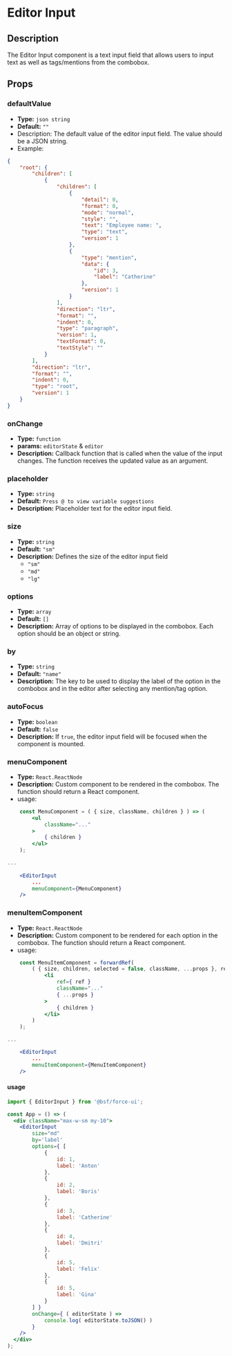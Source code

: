 # Editor Input

## Description
The Editor Input component is a text input field that allows users to input text as well as tags/mentions from the combobox.

## Props

### defaultValue
- **Type:** `json string`
- **Default:** `""`
- Description: The default value of the editor input field. The value should be a JSON string.
- Example:
```json
{
    "root": {
        "children": [
            {
                "children": [
                    {
                        "detail": 0,
                        "format": 0,
                        "mode": "normal",
                        "style": "",
                        "text": "Employee name: ",
                        "type": "text",
                        "version": 1
                    },
                    {
                        "type": "mention",
                        "data": {
                            "id": 3,
                            "label": "Catherine"
                        },
                        "version": 1
                    }
                ],
                "direction": "ltr",
                "format": "",
                "indent": 0,
                "type": "paragraph",
                "version": 1,
                "textFormat": 0,
                "textStyle": ""
            }
        ],
        "direction": "ltr",
        "format": "",
        "indent": 0,
        "type": "root",
        "version": 1
    }
}
```


### onChange
- **Type:** `function`
- **params:** `editorState` & `editor`
- **Description:** Callback function that is called when the value of the input changes. The function receives the updated value as an argument.

### placeholder
- **Type:** `string`
- **Default:** `Press @ to view variable suggestions`
- **Description:** Placeholder text for the editor input field.

### size
- **Type:** `string`
- **Default:** `"sm"`
- **Description:** Defines the size of the editor input field
    - `"sm"`
    - `"md"`
    - `"lg"`

### options
- **Type:** `array`
- **Default:** `[]`
- **Description:** Array of options to be displayed in the combobox. Each option should be an object  or string.

### by
- **Type:** `string`
- **Default:** `"name"`
- **Description:** The key to be used to display the label of the option in the combobox and in the editor after selecting any mention/tag option.

### autoFocus
- **Type:** `boolean`
- **Default:** `false`
- **Description:** If `true`, the editor input field will be focused when the component is mounted.

### menuComponent
- **Type:** `React.ReactNode`
- **Description:** Custom component to be rendered in the combobox. The function should return a React component.
- usage:
```jsx
    const MenuComponent = ( { size, className, children } ) => (
    	<ul
    		className="..."
    	>
    		{ children }
    	</ul>
    );

...
    
    <EditorInput
        ...
        menuComponent={MenuComponent}
    />
```

### menuItemComponent
- **Type:** `React.ReactNode`
- **Description:** Custom component to be rendered for each option in the combobox. The function should return a React component.
- usage:
```jsx
    const MenuItemComponent = forwardRef(
    	( { size, children, selected = false, className, ...props }, ref ) => (
    		<li
    			ref={ ref }
    			className="..."
    			{ ...props }
    		>
    			{ children }
    		</li>
    	)
    );

...

    <EditorInput
        ...
        menuItemComponent={MenuItemComponent}
    />
```

#### usage
```jsx
import { EditorInput } from '@bsf/force-ui';

const App = () => (
  <div className="max-w-sm my-10">
    <EditorInput
        size="md"
        by='label'
        options={ [
            {
                id: 1,
                label: 'Anton'
            },
            {
                id: 2,
                label: 'Boris'
            },
            {
                id: 3,
                label: 'Catherine'
            },
            {
                id: 4,
                label: 'Dmitri'
            },
            {
                id: 5,
                label: 'Felix'
            },
            {
                id: 5,
                label: 'Gina'
            }
        ] }
        onChange={ ( editorState ) =>
            console.log( editorState.toJSON() )
        }
    />
  </div>
);
